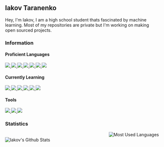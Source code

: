 ## Iakov Taranenko
Hey, I'm Iakov, I am a high school student thats fascinated by machine learning. Most of my repositories are private but I'm working on making open sourced projects.


### Information
#### Proficient Languages
<a href="https://github.com/IakovTaranenko/IakovTaranenko/blob/main/README.md"> <img src="https://img.shields.io/badge/Python-3776AB?style=for-the-badge&logo=python&logoColor=white"/> </a>
<a href="https://github.com/IakovTaranenko/IakovTaranenko/blob/main/README.md"> <img src="https://img.shields.io/badge/javascript-F7DF1E?style=for-the-badge&logo=javascript&logoColor=white"/> </a>
<a href="https://github.com/IakovTaranenko/IakovTaranenko/blob/main/README.md"> <img src="https://img.shields.io/badge/C%23-239120?style=for-the-badge&logo=c-sharp&logoColor=white"/> </a>
<a href="https://github.com/IakovTaranenko/IakovTaranenko/blob/main/README.md"> <img src="https://img.shields.io/badge/lua-2C2D72?style=for-the-badge&logo=lua&logoColor=white"/> </a>
<a href="https://github.com/IakovTaranenko/IakovTaranenko/blob/main/README.md"> <img src="https://img.shields.io/badge/HTML5-E34F26?style=for-the-badge&logo=html5&logoColor=white"/> </a>
<a href="https://github.com/IakovTaranenko/IakovTaranenko/blob/main/README.md"> <img src="https://img.shields.io/badge/CSS3-1572B6?style=for-the-badge&logo=css3&logoColor=white"/> </a>
<a href="https://github.com/IakovTaranenko/IakovTaranenko/blob/main/README.md"> <img src="https://img.shields.io/badge/-git-F05032?style=for-the-badge&logo=git&logoColor=white"/> </a>

#### Currently Learning 
<a href="https://github.com/IakovTaranenko/IakovTaranenko/blob/main/README.md"> <img src="https://img.shields.io/badge/C%2B%2B-00599C?style=for-the-badge&logo=c%2B%2B&logoColor=white"/> </a>
<a href="https://github.com/IakovTaranenko/IakovTaranenko/blob/main/README.md"> <img src="https://img.shields.io/badge/java-007396?style=for-the-badge&logo=java&logoColor=white"/> </a>
<a href="https://github.com/IakovTaranenko/IakovTaranenko/blob/main/README.md"> <img src="https://img.shields.io/badge/-Node.js-339933?style=for-the-badge&logo=node.js&logoColor=white"/> </a>
<a href="https://github.com/IakovTaranenko/IakovTaranenko/blob/main/README.md"> <img src="https://img.shields.io/badge/-ReactJs-61DAFB?style=for-the-badge&logo=react&logoColor=white"/> </a></a>
<a href="https://github.com/IakovTaranenko/IakovTaranenko/blob/main/README.md"> <img src="https://img.shields.io/badge/-npm-CB3837?style=for-the-badge&logo=npm&logoColor=white"/> </a>
<a href="https://github.com/IakovTaranenko/IakovTaranenko/blob/main/README.md"> <img src="https://img.shields.io/badge/.NET-5C2D91?style=for-the-badge&logo=.net&logoColor=white"/> </a>

#### Tools 
<a href="https://github.com/IakovTaranenko/IakovTaranenko/blob/main/README.md"> <img src="https://img.shields.io/badge/Microsoft_Azure-0089D6?style=for-the-badge&logo=microsoft-azure&logoColor=white"/> </a>
<a href="https://github.com/IakovTaranenko/IakovTaranenko/blob/main/README.md"> <img src="https://img.shields.io/badge/Heroku-430098?style=for-the-badge&logo=heroku&logoColor=white"/> </a>
<a href="https://github.com/IakovTaranenko/IakovTaranenko/blob/main/README.md"> <img src="https://img.shields.io/badge/Unity-000000?style=for-the-badge&logo=unity&logoColor=white"/> </a>

### Statistics
<a href="https://github.com/IakovTaranenko/IakovTaranenko/blob/main/README.md"><img style="float: right;" alt="Most Used Languages" src="https://github-readme-stats.vercel.app/api/top-langs/?username=IakovTaranenko&layout=compact&hide_border=true&theme=dark" /> </a> <br>
<a href="https://github.com/IakovTaranenko/IakovTaranenko/blob/main/README.md"><img align="Left" alt="Iakov's Github Stats" src="https://github-readme-stats.vercel.app/api?username=IakovTaranenko&show_icons=true&hide_border=true&theme=dark" />
